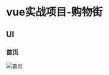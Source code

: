 # vue实战项目-购物街
## UI
### 首页
![首页](https://github.com/LIUVVi/ShoppingStreet-ING-20210212/blob/main/UI/%E9%A6%96%E9%A1%B5.png?raw=true)